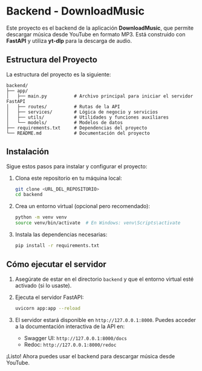 # Backend - DownloadMusic

Este proyecto es el backend de la aplicación **DownloadMusic**, que permite descargar música desde YouTube en formato MP3. Está construido con **FastAPI** y utiliza **yt-dlp** para la descarga de audio.

## Estructura del Proyecto

La estructura del proyecto es la siguiente:

```
backend/
├── app/
│   ├── main.py          # Archivo principal para iniciar el servidor FastAPI
│   ├── routes/          # Rutas de la API
│   ├── services/        # Lógica de negocio y servicios
│   ├── utils/           # Utilidades y funciones auxiliares
│   └── models/          # Modelos de datos
├── requirements.txt     # Dependencias del proyecto
└── README.md            # Documentación del proyecto
```

## Instalación

Sigue estos pasos para instalar y configurar el proyecto:

1. Clona este repositorio en tu máquina local:
   ```bash
   git clone <URL_DEL_REPOSITORIO>
   cd backend
   ```

2. Crea un entorno virtual (opcional pero recomendado):
   ```bash
   python -m venv venv
   source venv/bin/activate  # En Windows: venv\Scripts\activate
   ```

3. Instala las dependencias necesarias:
   ```bash
   pip install -r requirements.txt
   ```

## Cómo ejecutar el servidor

1. Asegúrate de estar en el directorio `backend` y que el entorno virtual esté activado (si lo usaste).

2. Ejecuta el servidor FastAPI:
   ```bash
   uvicorn app:app --reload
   ```

3. El servidor estará disponible en `http://127.0.0.1:8000`. Puedes acceder a la documentación interactiva de la API en:
   - Swagger UI: `http://127.0.0.1:8000/docs`
   - Redoc: `http://127.0.0.1:8000/redoc`

¡Listo! Ahora puedes usar el backend para descargar música desde YouTube.
